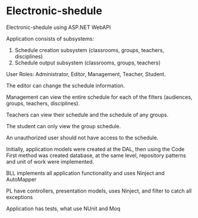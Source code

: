 # Electronic-shedule
Electronic-shedule using ASP.NET WebAPI

Application consists of subsystems:
1) Schedule creation subsystem (classrooms, groups, teachers, disciplines)
2) Schedule output subsystem (classrooms, groups, teachers)

User Roles: Administrator, Editor, Management, Teacher, Student.

The editor can change the schedule information. 

Management can view the entire schedule for each of the filters (audiences, groups, teachers, disciplines).

Teachers can view their schedule and the schedule of any groups.

The student can only view the group schedule.

An unauthorized user should not have access to the schedule.

Initially, application models were created at the DAL, then using the Code First method was created database, at the same level, repository patterns and unit of work were implemented.

BLL implements all application functionality and uses  Ninject and AutoMapper

PL have controllers, presentation models, uses Ninject, and filter to catch all exceptions

Application has tests, what use NUnit and Moq
